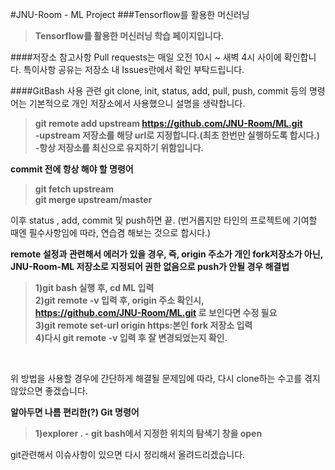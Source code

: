 #JNU-Room - ML Project
###Tensorflow를 활용한 머신러닝
>**Tensorflow를 활용한 머신러닝 학습 페이지입니다.**

####저장소 참고사항
Pull requests는 매일 오전 10시 ~ 새벽 4시 사이에 확인합니다.
특이사항 공유는 저장소 내 Issues란에서 확인 부탁드립니다.

####GitBash 사용 관련
git clone, init, status, add, pull, push, commit 등의 명령어는 기본적으로 개인 저장소에서 사용했으니 설명을 생략합니다.
>**git remote add upstream https://github.com/JNU-Room/ML.git<br>
-upstream 저장소를 해당 url로 지정합니다.(최초 한번만 실행하도록 합시다.)<br>
-항상 저장소를 최신으로 유지하기 위함입니다.**<br>

**commit 전에 항상 해야 할 명령어**
>**git fetch upstream<br>
git merge upstream/master**

이후 status , add, commit 및 push하면 끝. (번거롭지만 타인의 프로젝트에 기여할 때엔 필수사항임에 따라, 연습겸 해보는 것으로 합시다.)<br>

**remote 설정과 관련해서 에러가 있을 경우, 즉, origin 주소가 개인 fork저장소가 아닌, JNU-Room-ML 저장소로 지정되어 권한 없음으로 push가 안될 경우 해결법**

>**1)git bash 실행 후, cd ML 입력<br>
2)git remote -v 입력 후, origin 주소 확인시,<br> https://github.com/JNU-Room/ML.git 로 보인다면 수정 필요<br>
3)git remote set-url origin https:본인 fork 저장소 입력<br>
4)다시 git remote -v 입력 후 잘 변경되었는지 확인.**<br>
<br>

위 방법을 사용할 경우에 간단하게 해결될 문제임에 따라, 다시 clone하는 수고를 겪지 않았으면 좋겠습니다.<br>

**알아두면 나름 편리한(?) Git 명령어**<br>
>**1)explorer . - git bash에서 지정한 위치의 탐색기 창을 open**<br>

git관련해서 이슈사항이 있으면 다시 정리해서 올려드리겠습니다.<br>

